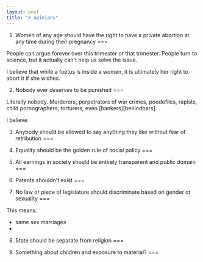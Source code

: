 ```yaml
---
layout: post
title: "X opinions"
---
```


1. Women of any age should have the right to have a private abortion at any time during their pregnancy
===

People can argue forever over this trimester or that trimester. People turn to science, but it actually can't help us solve the issue.

I believe that while a foetus is inside a women, it is ultimately her right to abort it if she wishes.

2. Nobody ever *deserves* to be punished
===

Literally nobody. Murderers, perpetrators of war crimes, poedofiles, rapists, child pornographers, torturers, even [bankers][behindbars].

I believe 

3. Anybody should be allowed to say anything they like without fear of retribution
===

4. Equality should be the golden rule of social policy
===

5. All earnings in society should be entirely transparent and public domain
===

6. Patents shouldn't exist
===

7. No law or piece of legislature should discriminate based on gender or sexuality
===

This means:
- same sex marriages
- 

8. State should be separate from religion
===

9. Something about children and exposure to material?
===


